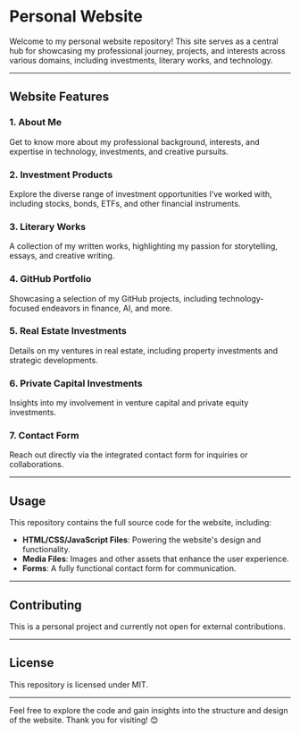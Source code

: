 # Personal Website

Welcome to my personal website repository! This site serves as a central hub for showcasing my professional journey, projects, and interests across various domains, including investments, literary works, and technology.

---

## **Website Features**

### **1. About Me**
Get to know more about my professional background, interests, and expertise in technology, investments, and creative pursuits.

### **2. Investment Products**
Explore the diverse range of investment opportunities I’ve worked with, including stocks, bonds, ETFs, and other financial instruments.

### **3. Literary Works**
A collection of my written works, highlighting my passion for storytelling, essays, and creative writing.

### **4. GitHub Portfolio**
Showcasing a selection of my GitHub projects, including technology-focused endeavors in finance, AI, and more.

### **5. Real Estate Investments**
Details on my ventures in real estate, including property investments and strategic developments.

### **6. Private Capital Investments**
Insights into my involvement in venture capital and private equity investments.

### **7. Contact Form**
Reach out directly via the integrated contact form for inquiries or collaborations.

---

## **Usage**
This repository contains the full source code for the website, including:
- **HTML/CSS/JavaScript Files**: Powering the website's design and functionality.
- **Media Files**: Images and other assets that enhance the user experience.
- **Forms**: A fully functional contact form for communication.

---

## **Contributing**
This is a personal project and currently not open for external contributions.

---

## **License**
This repository is licensed under MIT.

---

Feel free to explore the code and gain insights into the structure and design of the website. Thank you for visiting! 😊
